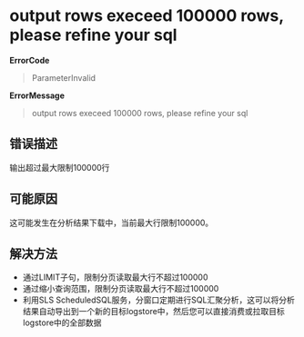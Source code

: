 # output rows execeed 100000 rows, please refine your sql
**ErrorCode**
> ParameterInvalid

**ErrorMessage**
> output rows execeed 100000 rows, please refine your sql

## 错误描述
输出超过最大限制100000行

## 可能原因
这可能发生在分析结果下载中，当前最大行限制100000。

## 解决方法
- 通过LIMIT子句，限制分页读取最大行不超过100000
- 通过缩小查询范围，限制分页读取最大行不超过100000
- 利用SLS ScheduledSQL服务，分窗口定期进行SQL汇聚分析，这可以将分析结果自动导出到一个新的目标logstore中，然后您可以直接消费或拉取目标logstore中的全部数据